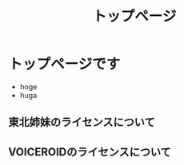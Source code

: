 ﻿---
layout: default
title: トップページ
---

# トップページです

* hoge
* huga

## 東北姉妹のライセンスについて

## VOICEROIDのライセンスについて
